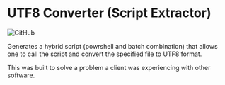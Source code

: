 # UTF8 Converter (Script Extractor)

![GitHub](https://img.shields.io/github/license/c0der4t/UTF8_Converter?style=for-the-badge)

Generates a hybrid script (powrshell and batch combination) that allows one to call the script and convert the specified file to UTF8 format.

This was built to solve a problem a client was experiencing with other software.
